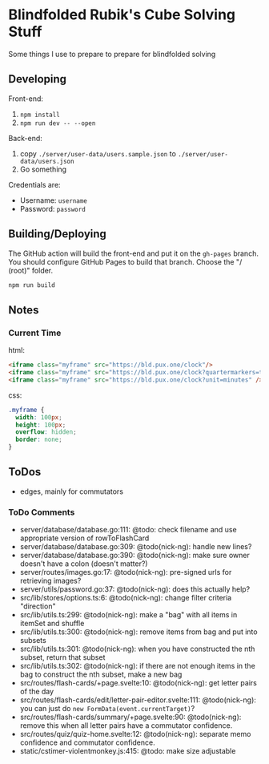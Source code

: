 # Blindfolded Rubik's Cube Solving Stuff

Some things I use to prepare to prepare for blindfolded solving

## Developing

Front-end:

1. `npm install`
2. `npm run dev -- --open`

Back-end:

1. copy `./server/user-data/users.sample.json` to `./server/user-data/users.json`
2. Go something

Credentials are:
- Username: `username`
- Password: `password`

## Building/Deploying

The GitHub action will build the front-end and put it on the `gh-pages` branch. You should configure GitHub Pages to build that branch. Choose the "/ (root)" folder.

```bash
npm run build
```

## Notes

### Current Time

html:
```html
<iframe class="myframe" src="https://bld.pux.one/clock"/>
<iframe class="myframe" src="https://bld.pux.one/clock?quartermarkers=true"/>
<iframe class="myframe" src="https://bld.pux.one/clock?unit=minutes" />
```

css:
```css
.myframe {
  width: 100px;
  height: 100px;
  overflow: hidden;
  border: none;
}
```

## ToDos

- edges, mainly for commutators

### ToDo Comments

- server/database/database.go:111: @todo: check filename and use appropriate version of rowToFlashCard
- server/database/database.go:309: @todo(nick-ng): handle new lines?
- server/database/database.go:390: @todo(nick-ng): make sure owner doesn't have a colon (doesn't matter?)
- server/routes/images.go:17: @todo(nick-ng): pre-signed urls for retrieving images?
- server/utils/password.go:37: @todo(nick-ng): does this actually help?
- src/lib/stores/options.ts:6: @todo(nick-ng): change filter criteria "direction"
- src/lib/utils.ts:299: @todo(nick-ng): make a "bag" with all items in itemSet and shuffle
- src/lib/utils.ts:300: @todo(nick-ng): remove items from bag and put into subsets
- src/lib/utils.ts:301: @todo(nick-ng): when you have constructed the nth subset, return that subset
- src/lib/utils.ts:302: @todo(nick-ng): if there are not enough items in the bag to construct the nth subset, make a new bag
- src/routes/flash-cards/+page.svelte:10: @todo(nick-ng): get letter pairs of the day
- src/routes/flash-cards/edit/letter-pair-editor.svelte:111: @todo(nick-ng): you can just do `new FormData(event.currentTarget)`?
- src/routes/flash-cards/summary/+page.svelte:90: @todo(nick-ng): remove this when all letter pairs have a commutator confidence.
- src/routes/quiz/quiz-home.svelte:12: @todo(nick-ng): separate memo confidence and commutator confidence.
- static/cstimer-violentmonkey.js:415: @todo: make size adjustable

